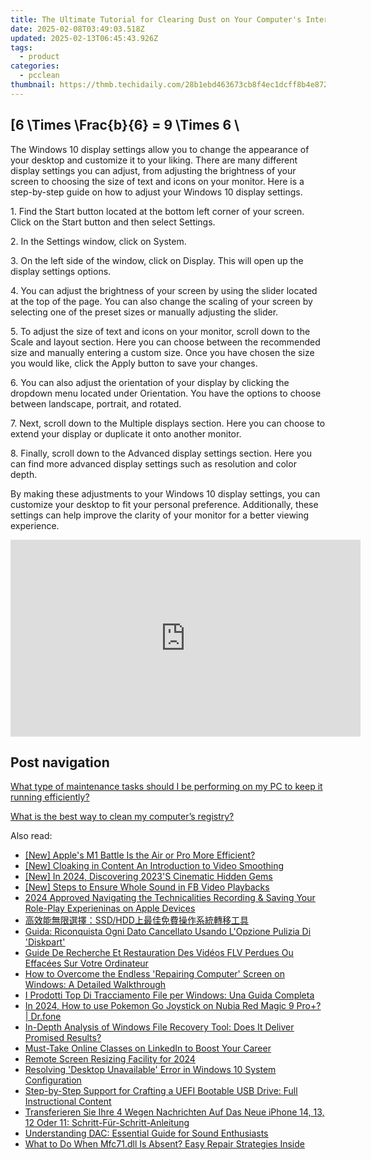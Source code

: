 ```yaml
---
title: The Ultimate Tutorial for Clearing Dust on Your Computer's Internals - Expert Advice From YL Software
date: 2025-02-08T03:49:03.518Z
updated: 2025-02-13T06:45:43.926Z
tags:
  - product
categories:
  - pcclean
thumbnail: https://thmb.techidaily.com/28b1ebd463673cb8f4ec1dcff8b4e8726440d728eedb4e2d44158053f9900732.jpg
---
```


## \[6 \Times \Frac{b}{6} = 9 \Times 6 \

The Windows 10 display settings allow you to change the appearance of your desktop and customize it to your liking. There are many different display settings you can adjust, from adjusting the brightness of your screen to choosing the size of text and icons on your monitor. Here is a step-by-step guide on how to adjust your Windows 10 display settings. 

1\. Find the Start button located at the bottom left corner of your screen. Click on the Start button and then select Settings.

2\. In the Settings window, click on System.

3\. On the left side of the window, click on Display. This will open up the display settings options. 

4\. You can adjust the brightness of your screen by using the slider located at the top of the page. You can also change the scaling of your screen by selecting one of the preset sizes or manually adjusting the slider.

5\. To adjust the size of text and icons on your monitor, scroll down to the Scale and layout section. Here you can choose between the recommended size and manually entering a custom size. Once you have chosen the size you would like, click the Apply button to save your changes.

6\. You can also adjust the orientation of your display by clicking the dropdown menu located under Orientation. You have the options to choose between landscape, portrait, and rotated.

7\. Next, scroll down to the Multiple displays section. Here you can choose to extend your display or duplicate it onto another monitor.

8\. Finally, scroll down to the Advanced display settings section. Here you can find more advanced display settings such as resolution and color depth. 

By making these adjustments to your Windows 10 display settings, you can customize your desktop to fit your personal preference. Additionally, these settings can help improve the clarity of your monitor for a better viewing experience.

<!-- affiliate ads begin -->
<iframe width="560" height="315" src="https://www.youtube.com/embed/HSFNIAYChbA?si=4TIlsUrYmY5vP2il" title="YouTube video player" frameborder="0" allow="accelerometer; autoplay; clipboard-write; encrypted-media; gyroscope; picture-in-picture; web-share" referrerpolicy="strict-origin-when-cross-origin" allowfullscreen></iframe>
<!-- affiliate ads end -->

## Post navigation

[What type of maintenance tasks should I be performing on my PC to keep it running efficiently?](https://tools.techidaily.com/pcclean/products/)

[What is the best way to clean my computer’s registry?](https://tools.techidaily.com/pcclean/products/)

<ins class="adsbygoogle"
     style="display:block"
     data-ad-format="autorelaxed"
     data-ad-client="ca-pub-7571918770474297"
     data-ad-slot="1223367746"></ins>

<ins class="adsbygoogle"
     style="display:block"
     data-ad-client="ca-pub-7571918770474297"
     data-ad-slot="8358498916"
     data-ad-format="auto"
     data-full-width-responsive="true"></ins>

<span class="atpl-alsoreadstyle">Also read:</span>
<div><ul>
<li><a href="https://article-files.techidaily.com/new-apples-m1-battle-is-the-air-or-pro-more-efficient/"><u>[New] Apple's M1 Battle Is the Air or Pro More Efficient?</u></a></li>
<li><a href="https://youtube-video-recordings.techidaily.com/new-cloaking-in-content-an-introduction-to-video-smoothing/"><u>[New] Cloaking in Content An Introduction to Video Smoothing</u></a></li>
<li><a href="https://facebook-video-footage.techidaily.com/new-in-2024-discovering-2023s-cinematic-hidden-gems/"><u>[New] In 2024, Discovering 2023'S Cinematic Hidden Gems</u></a></li>
<li><a href="https://facebook-videos.techidaily.com/new-steps-to-ensure-whole-sound-in-fb-video-playbacks/"><u>[New] Steps to Ensure Whole Sound in FB Video Playbacks</u></a></li>
<li><a href="https://remote-screen-capture.techidaily.com/2024-approved-navigating-the-technicalities-recording-and-saving-your-role-play-experieninas-on-apple-devices/"><u>2024 Approved Navigating the Technicalities Recording & Saving Your Role-Play Experieninas on Apple Devices</u></a></li>
<li><a href="https://discover-bits.techidaily.com/1728477998406-ssdhdd/"><u>高效能無限選擇：SSD/HDD上最佳免費操作系統轉移工具</u></a></li>
<li><a href="https://discover-bits.techidaily.com/guida-riconquista-ogni-dato-cancellato-usando-lopzione-pulizia-di-diskpart/"><u>Guida: Riconquista Ogni Dato Cancellato Usando L'Opzione Pulizia Di 'Diskpart'</u></a></li>
<li><a href="https://discover-bits.techidaily.com/guide-de-recherche-et-restauration-des-videos-flv-perdues-ou-effacees-sur-votre-ordinateur/"><u>Guide De Recherche Et Restauration Des Vidéos FLV Perdues Ou Effacées Sur Votre Ordinateur</u></a></li>
<li><a href="https://discover-bits.techidaily.com/how-to-overcome-the-endless-repairing-computer-screen-on-windows-a-detailed-walkthrough/"><u>How to Overcome the Endless 'Repairing Computer' Screen on Windows: A Detailed Walkthrough</u></a></li>
<li><a href="https://discover-bits.techidaily.com/i-prodotti-top-di-tracciamento-file-per-windows-una-guida-completa/"><u>I Prodotti Top Di Tracciamento File per Windows: Una Guida Completa</u></a></li>
<li><a href="https://pokemon-go-android.techidaily.com/in-2024-how-to-use-pokemon-go-joystick-on-nubia-red-magic-9-proplus-drfone-by-drfone-virtual-android/"><u>In 2024, How to use Pokemon Go Joystick on Nubia Red Magic 9 Pro+? | Dr.fone</u></a></li>
<li><a href="https://discover-bits.techidaily.com/in-depth-analysis-of-windows-file-recovery-tool-does-it-deliver-promised-results/"><u>In-Depth Analysis of Windows File Recovery Tool: Does It Deliver Promised Results?</u></a></li>
<li><a href="https://buynow-reviews.techidaily.com/must-take-online-classes-on-linkedin-to-boost-your-career/"><u>Must-Take Online Classes on LinkedIn to Boost Your Career</u></a></li>
<li><a href="https://extra-support.techidaily.com/remote-screen-resizing-facility-for-2024/"><u>Remote Screen Resizing Facility for 2024</u></a></li>
<li><a href="https://discover-bits.techidaily.com/resolving-desktop-unavailable-error-in-windows-10-system-configuration/"><u>Resolving 'Desktop Unavailable' Error in Windows 10 System Configuration</u></a></li>
<li><a href="https://discover-bits.techidaily.com/step-by-step-support-for-crafting-a-uefi-bootable-usb-drive-full-instructional-content/"><u>Step-by-Step Support for Crafting a UEFI Bootable USB Drive: Full Instructional Content</u></a></li>
<li><a href="https://discover-bits.techidaily.com/transferieren-sie-ihre-4-wegen-nachrichten-auf-das-neue-iphone-14-13-12-oder-11-schritt-fur-schritt-anleitung/"><u>Transferieren Sie Ihre 4 Wegen Nachrichten Auf Das Neue iPhone 14, 13, 12 Oder 11: Schritt-Für-Schritt-Anleitung</u></a></li>
<li><a href="https://technical-tips.techidaily.com/understanding-dac-essential-guide-for-sound-enthusiasts/"><u>Understanding DAC: Essential Guide for Sound Enthusiasts</u></a></li>
<li><a href="https://technical-tips.techidaily.com/what-to-do-when-mfc71dll-is-absent-easy-repair-strategies-inside/"><u>What to Do When Mfc71.dll Is Absent? Easy Repair Strategies Inside</u></a></li>
</ul></div>

